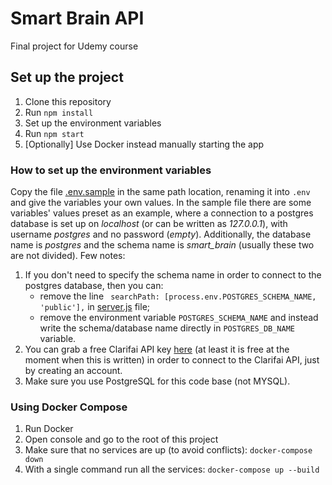 # Smart Brain API
Final project for Udemy course

## Set up the project
1. Clone this repository
2. Run `npm install`
3. Set up the environment variables
4. Run `npm start`
5. [Optionally] Use Docker instead manually starting the app

### How to set up the environment variables
Copy the file [.env.sample](./.env.sample) in the same path location, renaming it into `.env` and give the variables
your own values. In the sample file there are some variables' values preset as an example, where a connection to a
postgres database is set up on *localhost* (or can be written as *127.0.0.1*), with username *postgres* and no password (*empty*).
Additionally, the database name is *postgres* and the schema name is *smart_brain* (usually these two are not divided).
Few notes:
1. If you don't need to specify the schema name in order to connect to the postgres database, then you can:
    - remove the line ` searchPath: [process.env.POSTGRES_SCHEMA_NAME, 'public'],` in [server.js](./server.js#L28) file;
    - remove the environment variable `POSTGRES_SCHEMA_NAME` and instead write the schema/database name directly in
`POSTGRES_DB_NAME` variable.
2. You can grab a free Clarifai API key [here](https://www.clarifai.com/)
(at least it is free at the moment when this is written) in order to connect to the Clarifai API, just by creating an account.
3. Make sure you use PostgreSQL for this code base (not MYSQL).

### Using Docker Compose
1. Run Docker
2. Open console and go to the root of this project
3. Make sure that no services are up (to avoid conflicts): `docker-compose down`
4. With a single command run all the services: `docker-compose up --build`